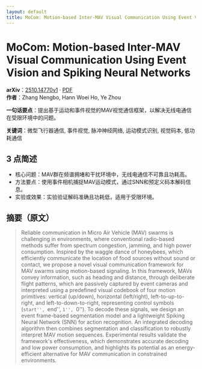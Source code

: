 ```yaml
---
layout: default
title: MoCom: Motion-based Inter-MAV Visual Communication Using Event Vision and Spiking Neural Networks
---
```


# MoCom: Motion-based Inter-MAV Visual Communication Using Event Vision and Spiking Neural Networks
**arXiv**：[2510.14770v1](https://arxiv.org/abs/2510.14770) · [PDF](https://arxiv.org/pdf/2510.14770.pdf)  
**作者**：Zhang Nengbo, Hann Woei Ho, Ye Zhou  

**一句话要点**：提出基于运动和事件视觉的MAV视觉通信框架，以解决无线电通信在受限环境中的问题。

**关键词**：微型飞行器通信, 事件视觉, 脉冲神经网络, 运动模式识别, 视觉码本, 低功耗通信

## 3 点简述
- 核心问题：MAV群在频谱拥堵和干扰环境中，无线电通信不可靠且功耗高。
- 方法要点：使用事件相机捕捉MAV运动模式，通过SNN和预定义码本解码信息。
- 实验或效果：实验验证解码准确且功耗低，适用于受限环境。

## 摘要（原文）

> Reliable communication in Micro Air Vehicle (MAV) swarms is challenging in
> environments, where conventional radio-based methods suffer from spectrum
> congestion, jamming, and high power consumption. Inspired by the waggle dance
> of honeybees, which efficiently communicate the location of food sources
> without sound or contact, we propose a novel visual communication framework for
> MAV swarms using motion-based signaling. In this framework, MAVs convey
> information, such as heading and distance, through deliberate flight patterns,
> which are passively captured by event cameras and interpreted using a
> predefined visual codebook of four motion primitives: vertical (up/down),
> horizontal (left/right), left-to-up-to-right, and left-to-down-to-right,
> representing control symbols (``start'', ``end'', ``1'', ``0''). To decode
> these signals, we design an event frame-based segmentation model and a
> lightweight Spiking Neural Network (SNN) for action recognition. An integrated
> decoding algorithm then combines segmentation and classification to robustly
> interpret MAV motion sequences. Experimental results validate the framework's
> effectiveness, which demonstrates accurate decoding and low power consumption,
> and highlights its potential as an energy-efficient alternative for MAV
> communication in constrained environments.

